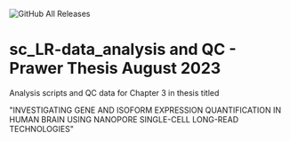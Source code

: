 ![GitHub All Releases](https://img.shields.io/github/downloads/sefi196/LR_scRNAseq_analysis_thesis_chapter3/total.svg)


# sc_LR-data_analysis and QC - Prawer Thesis August 2023

Analysis scripts and QC data for Chapter 3 in thesis titled  

"INVESTIGATING GENE AND ISOFORM EXPRESSION QUANTIFICATION IN HUMAN BRAIN USING NANOPORE SINGLE-CELL LONG-READ TECHNOLOGIES"

